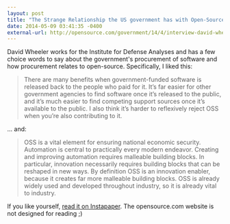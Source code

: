 ```yaml
---
layout: post
title: "The Strange Relationship the US government has with Open-Source Software"
date: 2014-05-09 03:41:35 -0400
external-url: http://opensource.com/government/14/4/interview-david-wheeler
---
```


David Wheeler works for the Institute for Defense Analyses and has a few
choice words to say about the government's procurement of software and how
procurement relates to open-source. Specifically, I liked this:

> There are many benefits when government-funded software is released back
> to the people who paid for it. It’s far easier for other government
> agencies to find software once it’s released to the public, and it’s much
> easier to find competing support sources once it’s available to the
> public. I also think it’s harder to reflexively reject OSS when you’re
> also contributing to it.

... and:

> OSS is a vital element for ensuring national economic security.
> Automation is central to practically every modern endeavor. Creating and
> improving automation requires malleable building blocks. In particular,
> innovation necessarily requires building blocks that can be reshaped in
> new ways. By definition OSS is an innovation enabler, because it creates
> far more malleable building blocks. OSS is already widely used and
> developed throughout industry, so it is already vital to industry.

If you like yourself, [read it on Instapaper](https://www.instapaper.com/read/475492317).
The opensource.com website is not designed for reading ;)
